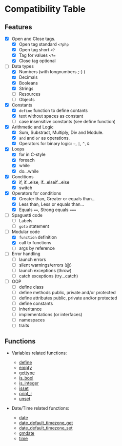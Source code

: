 Compatibility Table
===================

Features
--------

- [x] Open and Close tags.
    - [x] Open tag standard `<?php`
    - [x] Open tag short `<?`
    - [x] Tag for values `<?=`
    - [x] Close tag optional
- [ ] Data types
    - [x] Numbers (with longnumbers ;-) )
    - [x] Decimals
    - [x] Booleans
    - [x] Strings
    - [ ] Resources
    - [ ] Objects
- [x] Constants
    - [x] `define` function to define contants
    - [x] text without spaces as constant
    - [ ] case insensitive constants (see define function)
- [x] Arithmetic and Logic
    - [x] Sum, Substract, Multiply, Div and Module.
    - [x] `and` and `or` as operations.
    - [x] Operators for binary logic: `~`, `|`, `^`, `&`
- [x] Loops
    - [x] for in C-style
    - [x] foreach
    - [x] while
    - [x] do...while
- [x] Conditions
    - [x] if, if...else, if...elseif...else
    - [x] switch
- [x] Operators for conditions
    - [x] Greater than, Greater or equals than...
    - [x] Less than, Less or equals than...
    - [x] Equals `==`, Strong equals `===`
- [ ] Spaguetti code
    - [ ] Labels
    - [ ] `goto` statement
- [ ] Modular code
    - [x] `function` definition
    - [x] call to functions
    - [ ] args by reference
- [ ] Error handling
    - [ ] launch errors
    - [ ] silent warnings/errors (@)
    - [ ] launch exceptions (throw)
    - [ ] catch exceptions (try...catch)
- [ ] OOP
    - [ ] define class
    - [ ] define methods public, private and/or protected
    - [ ] define attributes public, private and/or protected
    - [ ] define constants
    - [ ] inheritance
    - [ ] implementations (or interfaces)
    - [ ] namespaces
    - [ ] traits

Functions
---------

 * Variables related functions:
   * [define](http://www.php.net/define)
   * [empty](http://www.php.net/empty)
   * [gettype](http://www.php.net/gettype)
   * [is_bool](http://www.php.net/is_bool)
   * [is_integer](http://www.php.net/is_integer)
   * [isset](http://www.php.net/isset)
   * [print_r](http://www.php.net/print_r)
   * [unset](http://www.php.net/unset)

 * Date/Time related functions:
   * [date](http://www.php.net/date)
   * [date_default_timezone_get](http://www.php.net/date_default_timezone_get)
   * [date_default_timezone_set](http://www.php.net/date_default_timezone_set)
   * [gmdate](http://www.php.net/gmdate)
   * [time](http://www.php.net/time)
